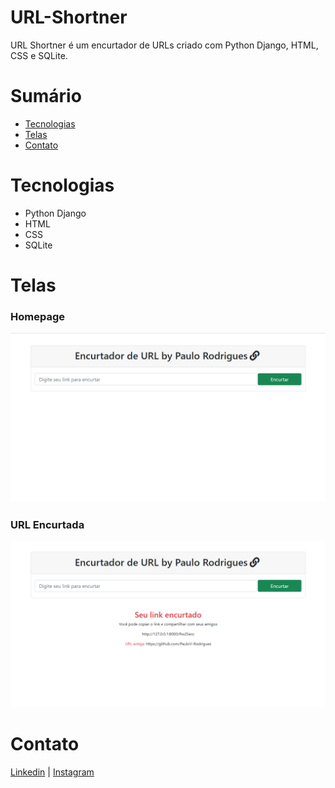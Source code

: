 # URL-Shortner
URL Shortner é um encurtador de URLs criado com Python Django, HTML, CSS e SQLite.

# Sumário

 - [Tecnologias](#Tecnologias)
 - [Telas](#Telas)
 - [Contato](#Contato)


# Tecnologias
- Python Django
- HTML
- CSS
- SQLite

# Telas
### Homepage
![Homepage](https://github.com/PauloV-Rodrigues/URL-Shortner/blob/main/img-screens/Homepage.png)

### URL Encurtada
![Shortned](https://github.com/PauloV-Rodrigues/URL-Shortner/blob/main/img-screens/Shortned.png)

# Contato
[Linkedin](https://www.linkedin.com/in/ro-paulo/) | [Instagram](https://www.instagram.com/_paulo.86)